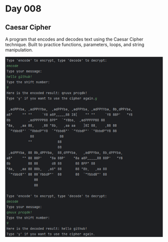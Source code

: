 # Day 008

## Caesar Cipher
A program that encodes and decodes text using the Caesar Cipher technique.
Built to practice functions, parameters, loops, and string manipulation.

![Caesar Cipher Screenshot](images/caesarCipher.png)